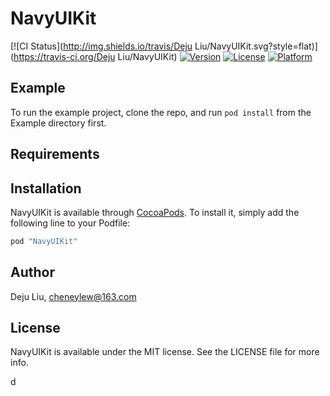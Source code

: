 # NavyUIKit

[![CI Status](http://img.shields.io/travis/Deju Liu/NavyUIKit.svg?style=flat)](https://travis-ci.org/Deju Liu/NavyUIKit)
[![Version](https://img.shields.io/cocoapods/v/NavyUIKit.svg?style=flat)](http://cocoapods.org/pods/NavyUIKit)
[![License](https://img.shields.io/cocoapods/l/NavyUIKit.svg?style=flat)](http://cocoapods.org/pods/NavyUIKit)
[![Platform](https://img.shields.io/cocoapods/p/NavyUIKit.svg?style=flat)](http://cocoapods.org/pods/NavyUIKit)

## Example

To run the example project, clone the repo, and run `pod install` from the Example directory first.

## Requirements

## Installation

NavyUIKit is available through [CocoaPods](http://cocoapods.org). To install
it, simply add the following line to your Podfile:

```ruby
pod "NavyUIKit"
```

## Author

Deju Liu, cheneylew@163.com

## License

NavyUIKit is available under the MIT license. See the LICENSE file for more info.

d
